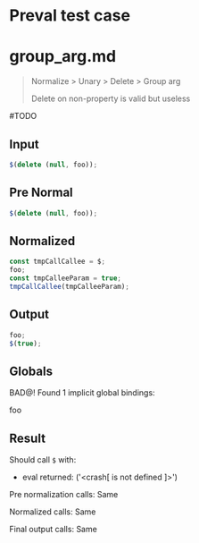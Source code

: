 # Preval test case

# group_arg.md

> Normalize > Unary > Delete > Group arg
>
> Delete on non-property is valid but useless

#TODO

## Input

`````js filename=intro
$(delete (null, foo));
`````

## Pre Normal

`````js filename=intro
$(delete (null, foo));
`````

## Normalized

`````js filename=intro
const tmpCallCallee = $;
foo;
const tmpCalleeParam = true;
tmpCallCallee(tmpCalleeParam);
`````

## Output

`````js filename=intro
foo;
$(true);
`````

## Globals

BAD@! Found 1 implicit global bindings:

foo

## Result

Should call `$` with:
 - eval returned: ('<crash[ <ref> is not defined ]>')

Pre normalization calls: Same

Normalized calls: Same

Final output calls: Same
